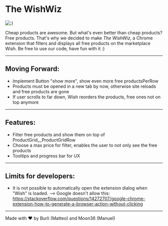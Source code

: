 # The WishWiz

![;)](https://www.azquotes.com/picture-quotes/quote-the-best-things-in-life-are-free-luther-vandross-64-40-14.jpg)

Cheap products are awesome. But what's even better than cheap products? Free products.
That's why we decided to make _The WishWiz_, a Chrome extension that filters and displays all free products on the marketplace Wish.
Be free to use our code, have fun with it :)

------------------------------------------------------------

## Moving Forward:

- Implement Button "show more", show even more free productsPerRow
- Products must be opened in a new tab by now, otherwise site reloads and free products are gone
- If user scrolls to far down, Wish reorders the products, free ones not on top anymore

-------------------------------------------------------------

## Features:

- Filter free products and show them on top of ProductGrid__ProductGridRow
- Choose a max price for filter, enables the user to not only see the free products
- Tooltips and progress bar for UX

------------------------------------------------------------

## Limits for developers:

- It is not possible to automatically open the extension dialog when "Wish" is loaded.
--> Google doesn't allow this:
https://stackoverflow.com/questions/14272707/google-chrome-extension-how-to-generate-a-browser-action-without-clicking

------------------------------------------------------------

Made with ❤️ by Burli (Matteo) and Moon36 (Manuel)

